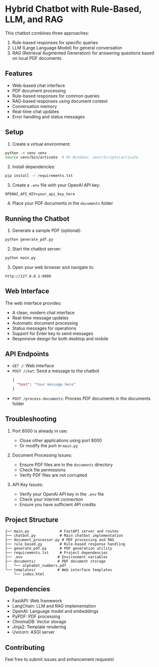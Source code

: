 # Hybrid Chatbot with Rule-Based, LLM, and RAG

This chatbot combines three approaches:
1. Rule-based responses for specific queries
2. LLM (Large Language Model) for general conversation
3. RAG (Retrieval Augmented Generation) for answering questions based on local PDF documents

## Features

- Web-based chat interface
- PDF document processing
- Rule-based responses for common queries
- RAG-based responses using document context
- Conversation memory
- Real-time chat updates
- Error handling and status messages

## Setup

1. Create a virtual environment:
```bash
python -m venv venv
source venv/bin/activate  # On Windows: venv\Scripts\activate
```

2. Install dependencies:
```bash
pip install -r requirements.txt
```

3. Create a `.env` file with your OpenAI API key:
```
OPENAI_API_KEY=your_api_key_here
```

4. Place your PDF documents in the `documents` folder

## Running the Chatbot

1. Generate a sample PDF (optional):
```bash
python generate_pdf.py
```

2. Start the chatbot server:
```bash
python main.py
```

3. Open your web browser and navigate to:
```
http://127.0.0.1:8000
```

## Web Interface

The web interface provides:
- A clean, modern chat interface
- Real-time message updates
- Automatic document processing
- Status messages for operations
- Support for Enter key to send messages
- Responsive design for both desktop and mobile

## API Endpoints

- `GET /`: Web interface
- `POST /chat`: Send a message to the chatbot
  ```json
  {
    "text": "Your message here"
  }
  ```
- `POST /process-documents`: Process PDF documents in the documents folder

## Troubleshooting

1. Port 8000 is already in use:
   - Close other applications using port 8000
   - Or modify the port in `main.py`

2. Document Processing Issues:
   - Ensure PDF files are in the `documents` directory
   - Check file permissions
   - Verify PDF files are not corrupted

3. API Key Issues:
   - Verify your OpenAI API key in the `.env` file
   - Check your internet connection
   - Ensure you have sufficient API credits

## Project Structure

```
├── main.py              # FastAPI server and routes
├── chatbot.py           # Main chatbot implementation
├── document_processor.py # PDF processing and RAG
├── rule_based.py        # Rule-based response handling
├── generate_pdf.py      # PDF generation utility
├── requirements.txt     # Project dependencies
├── .env                # Environment variables
├── documents/          # PDF document storage
│   └── alphabet_numbers.pdf
└── templates/          # Web interface templates
    └── index.html
```

## Dependencies

- FastAPI: Web framework
- LangChain: LLM and RAG implementation
- OpenAI: Language model and embeddings
- PyPDF: PDF processing
- ChromaDB: Vector storage
- Jinja2: Template rendering
- Uvicorn: ASGI server

## Contributing

Feel free to submit issues and enhancement requests! 